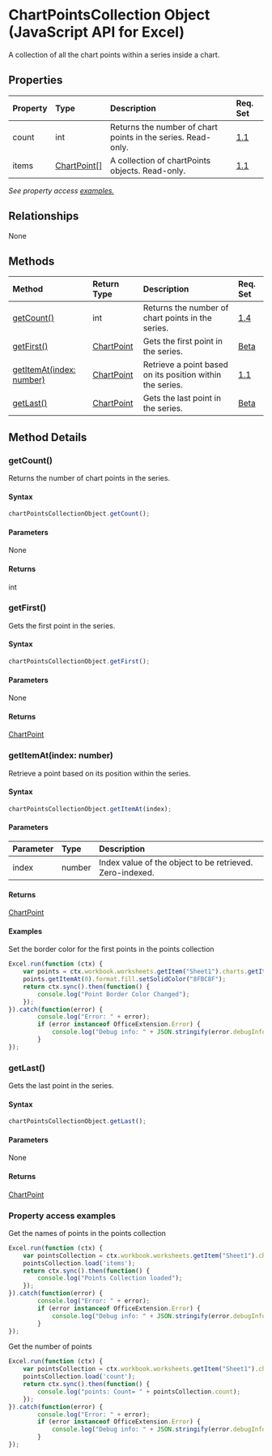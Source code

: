 # ChartPointsCollection Object (JavaScript API for Excel)

A collection of all the chart points within a series inside a chart.

## Properties

| Property	   | Type	|Description| Req. Set|
|:---------------|:--------|:----------|:----|
|count|int|Returns the number of chart points in the series. Read-only.|[1.1](../requirement-sets/excel-api-requirement-sets.md)|
|items|[ChartPoint[]](chartpoint.md)|A collection of chartPoints objects. Read-only.|[1.1](../requirement-sets/excel-api-requirement-sets.md)|

_See property access [examples.](#property-access-examples)_

## Relationships
None


## Methods

| Method		   | Return Type	|Description| Req. Set|
|:---------------|:--------|:----------|:----|
|[getCount()](#getcount)|int|Returns the number of chart points in the series.|[1.4](../requirement-sets/excel-api-requirement-sets.md)|
|[getFirst()](#getfirst)|[ChartPoint](chartpoint.md)|Gets the first point in the series.|[Beta](../requirement-sets/excel-api-requirement-sets.md)|
|[getItemAt(index: number)](#getitematindex-number)|[ChartPoint](chartpoint.md)|Retrieve a point based on its position within the series.|[1.1](../requirement-sets/excel-api-requirement-sets.md)|
|[getLast()](#getlast)|[ChartPoint](chartpoint.md)|Gets the last point in the series.|[Beta](../requirement-sets/excel-api-requirement-sets.md)|

## Method Details


### getCount()
Returns the number of chart points in the series.

#### Syntax
```js
chartPointsCollectionObject.getCount();
```

#### Parameters
None

#### Returns
int

### getFirst()
Gets the first point in the series.

#### Syntax
```js
chartPointsCollectionObject.getFirst();
```

#### Parameters
None

#### Returns
[ChartPoint](chartpoint.md)

### getItemAt(index: number)
Retrieve a point based on its position within the series.

#### Syntax
```js
chartPointsCollectionObject.getItemAt(index);
```

#### Parameters
| Parameter	   | Type	|Description|
|:---------------|:--------|:----------|
|index|number|Index value of the object to be retrieved. Zero-indexed.|

#### Returns
[ChartPoint](chartpoint.md)

#### Examples
Set the border color for the first points in the points collection

```js
Excel.run(function (ctx) { 
	var points = ctx.workbook.worksheets.getItem("Sheet1").charts.getItem("Chart1").series.getItemAt(0).points;
	points.getItemAt(0).format.fill.setSolidColor("8FBC8F");
	return ctx.sync().then(function() {
		console.log("Point Border Color Changed");
	});
}).catch(function(error) {
		console.log("Error: " + error);
		if (error instanceof OfficeExtension.Error) {
			console.log("Debug info: " + JSON.stringify(error.debugInfo));
		}
});
```
### getLast()
Gets the last point in the series.

#### Syntax
```js
chartPointsCollectionObject.getLast();
```

#### Parameters
None

#### Returns
[ChartPoint](chartpoint.md)
### Property access examples

Get the names of points in the points collection

```js
Excel.run(function (ctx) { 
	var pointsCollection = ctx.workbook.worksheets.getItem("Sheet1").charts.getItem("Chart1").series.getItemAt(0).points;
	pointsCollection.load('items');
	return ctx.sync().then(function() {
		console.log("Points Collection loaded");
	});
}).catch(function(error) {
		console.log("Error: " + error);
		if (error instanceof OfficeExtension.Error) {
			console.log("Debug info: " + JSON.stringify(error.debugInfo));
		}
});
```

Get the number of points

```js
Excel.run(function (ctx) { 
	var pointsCollection = ctx.workbook.worksheets.getItem("Sheet1").charts.getItem("Chart1").series.getItemAt(0).points;
	pointsCollection.load('count');
	return ctx.sync().then(function() {
		console.log("points: Count= " + pointsCollection.count);
	});
}).catch(function(error) {
		console.log("Error: " + error);
		if (error instanceof OfficeExtension.Error) {
			console.log("Debug info: " + JSON.stringify(error.debugInfo));
		}
});
```
